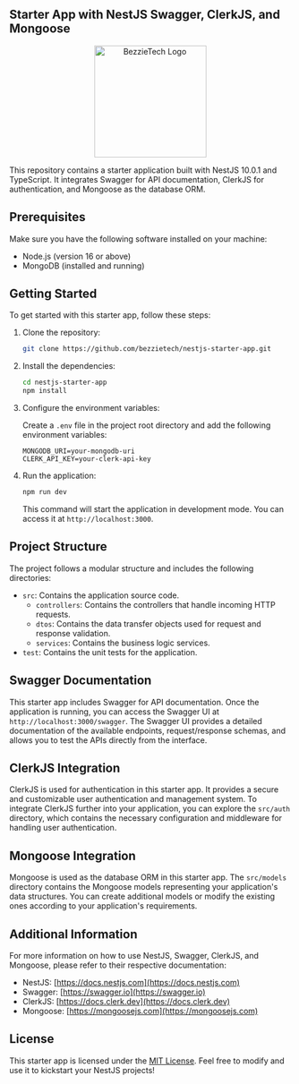 ## Starter App with NestJS Swagger, ClerkJS, and Mongoose

<p align="center">
  <a href="http://bezzietech.com" target="blank"><img src="https://bezzietech.com/img/Logo.png" width="200" alt="BezzieTech Logo" /></a>
</p>
This repository contains a starter application built with NestJS 10.0.1 and TypeScript. It integrates Swagger for API documentation, ClerkJS for authentication, and Mongoose as the database ORM.

## Prerequisites

Make sure you have the following software installed on your machine:

- Node.js (version 16 or above)
- MongoDB (installed and running)

## Getting Started

To get started with this starter app, follow these steps:

1. Clone the repository:

   ```bash
   git clone https://github.com/bezzietech/nestjs-starter-app.git
   ```

2. Install the dependencies:

   ```bash
   cd nestjs-starter-app
   npm install
   ```

3. Configure the environment variables:

   Create a `.env` file in the project root directory and add the following environment variables:

   ```plaintext
   MONGODB_URI=your-mongodb-uri
   CLERK_API_KEY=your-clerk-api-key
   ```

4. Run the application:

   ```bash
   npm run dev
   ```

   This command will start the application in development mode. You can access it at `http://localhost:3000`.

## Project Structure

The project follows a modular structure and includes the following directories:

- `src`: Contains the application source code.
  - `controllers`: Contains the controllers that handle incoming HTTP requests.
  - `dtos`: Contains the data transfer objects used for request and response validation.
  - `services`: Contains the business logic services.
- `test`: Contains the unit tests for the application.

## Swagger Documentation

This starter app includes Swagger for API documentation. Once the application is running, you can access the Swagger UI at `http://localhost:3000/swagger`. The Swagger UI provides a detailed documentation of the available endpoints, request/response schemas, and allows you to test the APIs directly from the interface.

## ClerkJS Integration

ClerkJS is used for authentication in this starter app. It provides a secure and customizable user authentication and management system. To integrate ClerkJS further into your application, you can explore the `src/auth` directory, which contains the necessary configuration and middleware for handling user authentication.

## Mongoose Integration

Mongoose is used as the database ORM in this starter app. The `src/models` directory contains the Mongoose models representing your application's data structures. You can create additional models or modify the existing ones according to your application's requirements.

## Additional Information

For more information on how to use NestJS, Swagger, ClerkJS, and Mongoose, please refer to their respective documentation:

- NestJS: [https://docs.nestjs.com](https://docs.nestjs.com)
- Swagger: [https://swagger.io](https://swagger.io)
- ClerkJS: [https://docs.clerk.dev](https://docs.clerk.dev)
- Mongoose: [https://mongoosejs.com](https://mongoosejs.com)

## License

This starter app is licensed under the [MIT License](LICENSE). Feel free to modify and use it to kickstart your NestJS projects!
